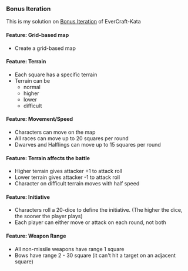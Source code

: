 ### Bonus Iteration

This is my solution on [Bonus Iteration](https://github.com/PuttingTheDnDInTDD/EverCraft-Kata#bonus-iteration---battle-grid) of EverCraft-Kata

#### Feature: Grid-based map
* Create a grid-based map

#### Feature: Terrain
* Each square has a specific terrain
* Terrain can be 
    * normal
    * higher
    * lower
    * difficult

#### Feature: Movement/Speed
* Characters can move on the map
* All races can move up to 20 squares per round
* Dwarves and Halflings can move up to 15 squares per round

#### Feature: Terrain affects the battle
* Higher terrain gives attacker +1 to attack roll
* Lower terrain gives attacker -1 to attack roll
* Character on difficult terrain moves with half speed

#### Feature: Initiative
* Characters roll a 20-dice to define the initiative. (The higher the dice, the sooner the player plays)
* Each player can either move or attack on each round, not both

#### Feature: Weapon Range
* All non-missile weapons have range 1 square
* Bows have range 2 - 30 square (it can't hit a target on an adjacent square) 

